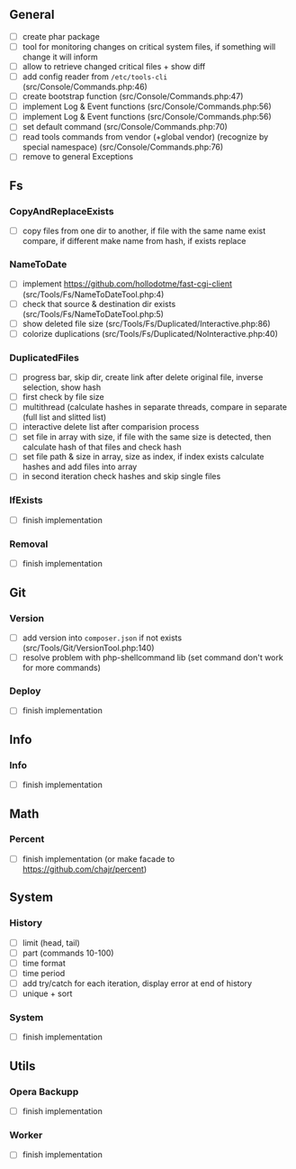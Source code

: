 ## General

- [ ] create phar package
- [ ] tool for monitoring changes on critical system files, if something will change it will inform
- [ ] allow to retrieve changed critical files + show diff
- [ ] add config reader from `/etc/tools-cli` (src/Console/Commands.php:46)
- [ ] create bootstrap function (src/Console/Commands.php:47)
- [ ] implement Log & Event functions (src/Console/Commands.php:56)
- [ ] implement Log & Event functions (src/Console/Commands.php:56)
- [ ] set default command (src/Console/Commands.php:70)
- [ ] read tools commands from vendor (+global vendor) (recognize by special namespace) (src/Console/Commands.php:76)
- [ ] remove to general Exceptions

## Fs

### CopyAndReplaceExists
- [ ] copy files from one dir to another, if file with the same name exist compare, if different make name from hash, if exists replace

### NameToDate
- [ ] implement https://github.com/hollodotme/fast-cgi-client (src/Tools/Fs/NameToDateTool.php:4)
- [ ] check that source & destination dir exists (src/Tools/Fs/NameToDateTool.php:5)
- [ ] show deleted file size (src/Tools/Fs/Duplicated/Interactive.php:86)
- [ ] colorize duplications (src/Tools/Fs/Duplicated/NoInteractive.php:40)

### DuplicatedFiles
- [ ] progress bar, skip dir, create link after delete original file, inverse selection, show hash
- [ ] first check by file size
- [ ] multithread (calculate hashes in separate threads, compare in separate (full list and slitted list)
- [ ] interactive delete list after comparision process
- [ ] set file in array with size, if file with the same size is detected, then calculate hash of that files and check hash
- [ ] set file path & size in array, size as index, if index exists calculate hashes and add files into array
- [ ] in second iteration check hashes and skip single files

### IfExists
- [ ] finish implementation

### Removal
- [ ] finish implementation

## Git

### Version
- [ ] add version into `composer.json` if not exists (src/Tools/Git/VersionTool.php:140)
- [ ] resolve problem with php-shellcommand lib (set command don't work for more commands)

### Deploy
- [ ] finish implementation

## Info

### Info
- [ ] finish implementation

## Math

### Percent
- [ ] finish implementation (or make facade to https://github.com/chajr/percent)

## System

### History
- [ ] limit (head, tail)
- [ ] part (commands 10-100)
- [ ] time format
- [ ] time period
- [ ] add try/catch for each iteration, display error at end of history
- [ ] unique + sort

### System
- [ ] finish implementation

## Utils

### Opera Backupp
- [ ] finish implementation

### Worker
- [ ] finish implementation